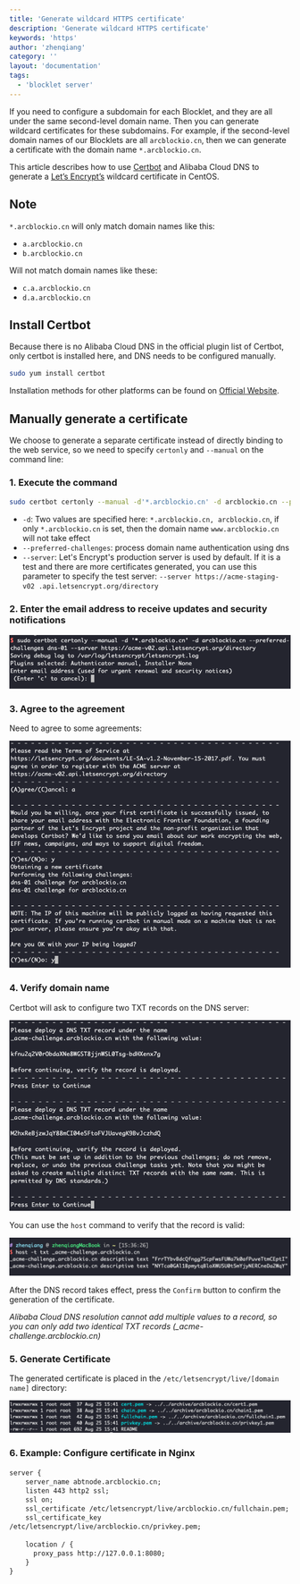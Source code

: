 ```yaml
---
title: 'Generate wildcard HTTPS certificate'
description: 'Generate wildcard HTTPS certificate'
keywords: 'https'
author: 'zhenqiang'
category: ''
layout: 'documentation'
tags:
  - 'blocklet server'
---
```


If you need to configure a subdomain for each Blocklet, and they are all under the same second-level domain name. Then you can generate wildcard certificates for these subdomains. For example, if the second-level domain names of our Blocklets are all `arcblockio.cn`, then we can generate a certificate with the domain name `*.arcblockio.cn`.

This article describes how to use [Certbot](https://certbot.eff.org/) and Alibaba Cloud DNS to generate a [Let’s Encrypt’s](https://letsencrypt.org/) wildcard certificate in CentOS.

## Note

`*.arcblockio.cn` will only match domain names like this:

- `a.arcblockio.cn`
- `b.arcblockio.cn`

Will not match domain names like these:

- `c.a.arcblockio.cn`
- `d.a.arcblockio.cn`

## Install Certbot

Because there is no Alibaba Cloud DNS in the official plugin list of Certbot, only certbot is installed here, and DNS needs to be configured manually.

```bash
sudo yum install certbot
```

Installation methods for other platforms can be found on [Official Website](https://certbot.eff.org/).

## Manually generate a certificate

We choose to generate a separate certificate instead of directly binding to the web service, so we need to specify `certonly` and `--manual` on the command line:

### 1. Execute the command

```bash
sudo certbot certonly --manual -d'*.arcblockio.cn' -d arcblockio.cn --preferred-challenges dns-01 --server https://acme-v02.api.letsencrypt.org/directory
```

- `-d`: Two values ​​are specified here: `*.arcblockio.cn, arcblockio.cn`, if only `*.arcblockio.cn` is set, then the domain name `www.arcblockio.cn` will not take effect
- `--preferred-challenges`: process domain name authentication using dns
- `--server`: Let's Encrypt's production server is used by default. If it is a test and there are more certificates generated, you can use this parameter to specify the test server: `--server https://acme-staging-v02 .api.letsencrypt.org/directory`

### 2. Enter the email address to receive updates and security notifications

![email](./images/email.png)

### 3. Agree to the agreement

Need to agree to some agreements:

![agreements](./images/agreements.png)

### 4. Verify domain name

Certbot will ask to configure two TXT records on the DNS server:

![verify dns](./images/verify-dns.png)

You can use the `host` command to verify that the record is valid:

![dns txt record](./images/dns-txt.png)

After the DNS record takes effect, press the `Confirm` button to confirm the generation of the certificate.

_Alibaba Cloud DNS resolution cannot add multiple values ​​to a record, so you can only add two identical TXT records (\_acme-challenge.arcblockio.cn)_

### 5. Generate Certificate

The generated certificate is placed in the `/etc/letsencrypt/live/[domain name]` directory:

![certificates](./images/certificates.png)

### 6. Example: Configure certificate in Nginx

```nginx
server {
    server_name abtnode.arcblockio.cn;
    listen 443 http2 ssl;
    ssl on;
    ssl_certificate /etc/letsencrypt/live/arcblockio.cn/fullchain.pem;
    ssl_certificate_key /etc/letsencrypt/live/arcblockio.cn/privkey.pem;

    location / {
      proxy_pass http://127.0.0.1:8080;
    }
}
```
